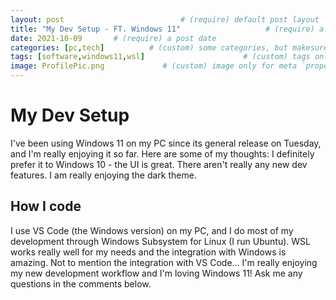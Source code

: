 ```yaml
---
layout: post                          # (require) default post layout
title: "My Dev Setup - FT. Windows 11"                   # (require) a string title
date: 2021-10-09       # (require) a post date
categories: [pc,tech]          # (custom) some categories, but makesure these categories already exists inside path of `category/`
tags: [software,windows11,wsl]                      # (custom) tags only for meta `property="article:tag"`
image: ProfilePic.png             # (custom) image only for meta `property="og:image"`, save your image inside path of `static/img/_posts`
---
```

# My Dev Setup
I've been using Windows 11 on my PC since its general release on Tuesday, and I'm really enjoying it so far.
Here are some of my thoughts:
I definitely prefer it to Windows 10 - the UI is great.
There aren't really any new dev features.
I am really enjoying the dark theme.
## How I code
I use VS Code (the Windows version) on my PC, and I do most of my development through Windows Subsystem for Linux (I run Ubuntu). WSL works really well for my needs and the integration with Windows is amazing. Not to mention the integration with VS Code... I'm really enjoying my new development workflow and I'm loving Windows 11! Ask me any questions in the comments below.
